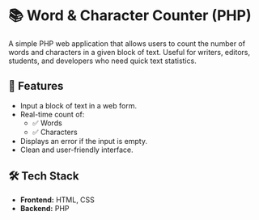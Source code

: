 # 📚 Word & Character Counter (PHP)

A simple PHP web application that allows users to count the number of words and characters in a given block of text. Useful for writers, editors, students, and developers who need quick text statistics.

## 🚀 Features

- Input a block of text in a web form.
- Real-time count of:
  - ✅ Words
  - ✅ Characters
- Displays an error if the input is empty.
- Clean and user-friendly interface.

## 🛠️ Tech Stack

- **Frontend:** HTML, CSS  
- **Backend:** PHP



